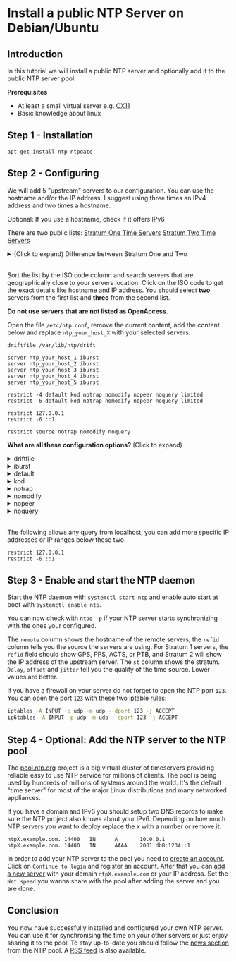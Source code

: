 # Install a public NTP Server on Debian/Ubuntu

## Introduction

In this tutorial we will install a public NTP server and optionally add it to the public NTP server pool.

**Prerequisites**

- At least a  small virtual server e.g. [CX11](https://www.hetzner.com/cloud)
- Basic knowledge about linux

## Step 1 - Installation

`apt-get install ntp ntpdate`

## Step 2 - Configuring

We will add 5 "upstream" servers to our configuration. You can use the hostname and/or the IP address. I suggest using three times an IPv4 address and two times a hostname.

Optional: If you use a hostname, check if it offers IPv6

There are two public lists:
[Stratum One Time Servers](https://support.ntp.org/bin/view/Servers/StratumOneTimeServers)
[Stratum Two Time Servers](https://support.ntp.org/bin/view/Servers/StratumTwoTimeServers)

<details>
    <summary>(Click to expand) Difference between Stratum One and Two</summary>

The primary servers are called Stratum 1 and are connected directly to the source of time, which is called Stratum 0. This source can be an atomic clock, a GPS receiver, or a radio navigation system. On a network a stratum 1 time server supplies the time to other devices on the network which are known as stratum-2 devices. These also can be used as a time source and equipment that connects to a stratum-2 device to receive it become stratum-3 and so on.
</details>
<br />

Sort the list by the ISO code column and search servers that are geographically close to your servers location. Click on the ISO code to get the exact details like hostname and IP address.
You should select **two** servers from the first list and **three** from the second list.

**Do not use servers that are not listed as OpenAccess.**

Open the file `/etc/ntp.conf`, remove the current content, add the content below and replace `ntp_your_host_X` with your selected servers.

```
driftfile /var/lib/ntp/drift

server ntp_your_host_1 iburst
server ntp_your_host_2 iburst
server ntp_your_host_3 iburst
server ntp_your_host_4 iburst
server ntp_your_host_5 iburst

restrict -4 default kod notrap nomodify nopeer noquery limited
restrict -6 default kod notrap nomodify nopeer noquery limited

restrict 127.0.0.1
restrict -6 ::1

restrict source notrap nomodify noquery
```

**What are all these configuration options?**
(Click to expand)

<details>
    <summary>driftfile</summary>

The file contains one value used to adjust the system clock frequency after every system or service start.
</details>

<details>
    <summary>iburst</summary>

The iburst mode sends up ten queries within the first minute to the NTP server. When iburst mode is not enabled, only one query is sent within the first minute to the NTP server.
</details>

<details>
    <summary>default</summary>

The default option prevents access to everything if not explicitly allowed.
</details>

<details>
    <summary>kod</summary>

The kod options sends a kiss-of-death packet if access is denied.
</details>

<details>
    <summary>notrap</summary>

The notrap option prevents ntpdc control message protocol traps. 
</details>

<details>
    <summary>nomodify</summary>

The nomodify options prevents any changes to the configuration. 
</details>

<details>
    <summary>nopeer</summary>

 The nopeer option prevents a peer association being formed. 
</details>

<details>
    <summary>noquery</summary>

The noquery option prevents `ntpq` and `ntpdc` queries, but not time queries, from being answered. 
</details>
<br />

The following allows any query from localhost, you can add more specific IP addresses or IP ranges below these two.
```
restrict 127.0.0.1
restrict -6 ::1
```

## Step 3 - Enable and start the NTP daemon

Start the NTP daemon with `systemctl start ntp`
and enable auto start at boot with `systemctl enable ntp`.

You can now check with `ntpq -p` if your NTP server starts synchronizing with the ones your configured.

The `remote` column shows the hostname of the remote servers, the `refid` column tells you the source the servers are using. For Stratum 1 servers, the `refid` field should show GPS, PPS, ACTS, or PTB, and Stratum 2 will show the IP address of the upstream server. The `st` column shows the stratum. `Delay`, `offset` and `jitter` tell you the quality of the time source. Lower values are better.

If you have a firewall on your server do not forget to open the NTP port `123`. You can open the port `123` with these two iptable rules:

```bash
iptables -A INPUT -p udp -m udp --dport 123 -j ACCEPT
ip6tables -A INPUT -p udp -m udp --dport 123 -j ACCEPT
```

## Step 4 - Optional: Add the NTP server to the NTP pool

The [pool.ntp.org](https://www.ntppool.org/) project is a big virtual cluster of timeservers providing reliable easy to use NTP service for millions of clients.
The pool is being used by hundreds of millions of systems around the world. It's the default "time server" for most of the major Linux distributions and many networked appliances.

If you have a domain and IPv6 you should setup two DNS records to make sure the NTP project also knows about your IPv6. Depending on how much NTP servers you want to deploy replace the `X` with a number or remove it.

```
ntpX.example.com. 14400   IN      A       10.0.0.1
ntpX.example.com. 14400   IN      AAAA    2001:db8:1234::1
```

In order to add your NTP server to the pool you need to [create an account](https://manage.ntppool.org/manage). Click on `Continue to login` and register an account.
After that you can [add a new server](https://manage.ntppool.org/manage/servers#add) with your domain `ntpX.example.com` or your IP address. Set the `Net speed` you wanna share with the pool after adding the server and you are done.

## Conclusion

You now have successfully installed and configured your own NTP server. You can use it for synchronising the time on your other servers or just enjoy sharing it to the pool!
To stay up-to-date you should follow the [news section](https://www.ntppool.org/#news) from the NTP pool. A [RSS feed](https://news.ntppool.org/post/index.xml) is also available.
